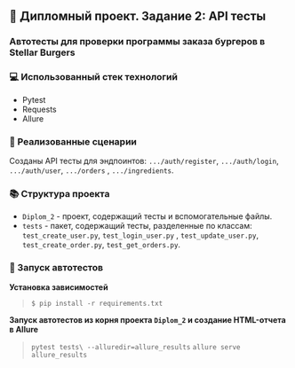 ## :green_book: Дипломный проект. Задание 2: API тесты

### Автотесты для проверки программы заказа бургеров в Stellar Burgers

### :computer: Использованный стек технологий

* Pytest
* Requests
* Allure

### :pushpin: Реализованные сценарии

Созданы API тесты для эндпоинтов: `.../auth/register`, `.../auth/login`, `.../auth/user`, `.../orders`
, `.../ingredients`.

### :books: Структура проекта

- `Diplom_2` - проект, содержащий тесты и вспомогательные файлы.
- `tests` - пакет, содержащий тесты, разделенные по классам: `test_create_user.py`, `test_login_user.py`
  , `test_update_user.py`, `test_create_order.py`, `test_get_orders.py`.

### :running: Запуск автотестов

**Установка зависимостей**

> `$ pip install -r requirements.txt`

**Запуск автотестов из корня проекта `Diplom_2` и создание HTML-отчета в Allure**

> `pytest tests\ --alluredir=allure_results`
> `allure serve allure_results`
